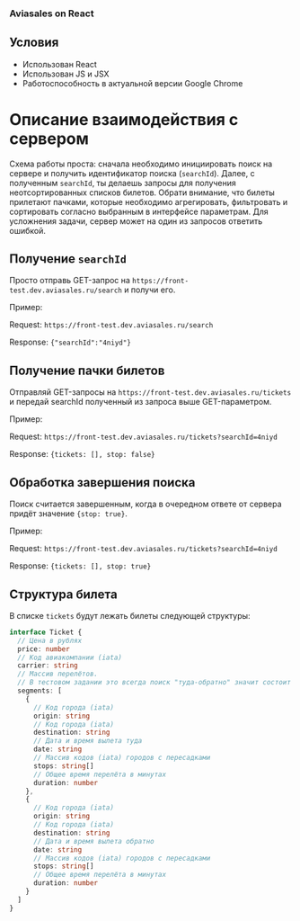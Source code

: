 ### Aviasales on React

## Условия

- Использован React
- Использован JS и JSX
- Работоспособность в актуальной версии Google Chrome

# Описание взаимодействия с сервером

Схема работы проста: сначала необходимо инициировать поиск на сервере и получить идентификатор поиска (`searchId`). Далее, с полученным `searchId`, ты делаешь запросы для получения неотсортированных списков билетов. Обрати внимание, что билеты прилетают пачками, которые необходимо агрегировать, фильтровать и сортировать согласно выбранным в интерфейсе параметрам. Для усложнения задачи, сервер может на один из запросов ответить ошибкой.

## Получение `searchId`

Просто отправь GET-запрос на `https://front-test.dev.aviasales.ru/search` и получи его.

Пример:

Request: `https://front-test.dev.aviasales.ru/search`

Response: `{"searchId":"4niyd"}`

## Получение пачки билетов

Отправляй GET-запросы на `https://front-test.dev.aviasales.ru/tickets` и передай searchId полученный из запроса выше GET-параметром.

Пример:

Request: `https://front-test.dev.aviasales.ru/tickets?searchId=4niyd`

Response: `{tickets: [], stop: false}`

## Обработка завершения поиска

Поиск считается завершенным, когда в очередном ответе от сервера придёт значение `{stop: true}`.

Пример:

Request: `https://front-test.dev.aviasales.ru/tickets?searchId=4niyd`

Response: `{tickets: [], stop: true}`

## Структура билета

В списке `tickets` будут лежать билеты следующей структуры:

```typescript
interface Ticket {
  // Цена в рублях
  price: number
  // Код авиакомпании (iata)
  carrier: string
  // Массив перелётов.
  // В тестовом задании это всегда поиск "туда-обратно" значит состоит из двух элементов
  segments: [
    {
      // Код города (iata)
      origin: string
      // Код города (iata)
      destination: string
      // Дата и время вылета туда
      date: string
      // Массив кодов (iata) городов с пересадками
      stops: string[]
      // Общее время перелёта в минутах
      duration: number
    },
    {
      // Код города (iata)
      origin: string
      // Код города (iata)
      destination: string
      // Дата и время вылета обратно
      date: string
      // Массив кодов (iata) городов с пересадками
      stops: string[]
      // Общее время перелёта в минутах
      duration: number
    }
  ]
}
```